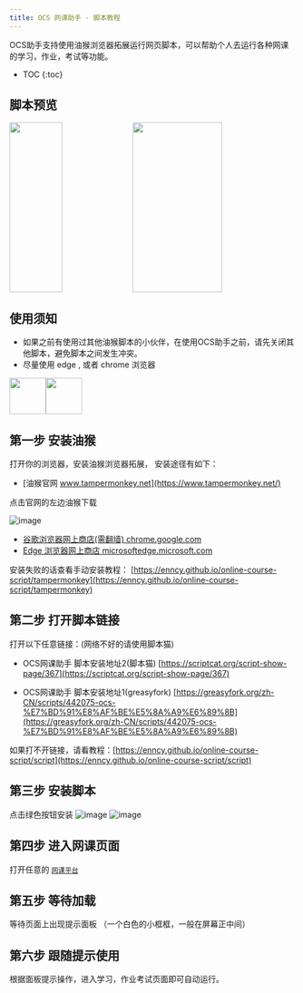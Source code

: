 ```yaml
---
title: OCS 网课助手 - 脚本教程
---
```


OCS助手支持使用油猴浏览器拓展运行网页脚本，可以帮助个人去运行各种网课的学习，作业，考试等功能。

* TOC
{:toc}

## 脚本预览

<div style="display: flex">
 <img src="https://user-images.githubusercontent.com/50533276/163658182-6479c0c7-0933-4b4f-915d-5315e7b4fa1c.png" width="43%" height="300px">
 <img src="https://user-images.githubusercontent.com/50533276/163658186-16399de1-8776-4961-b0e5-550b0290da29.png" width="56%" height="300px">
</div>

## 使用须知

- 如果之前有使用过其他油猴脚本的小伙伴，在使用OCS助手之前，请先关闭其他脚本，避免脚本之间发生冲突。
- 尽量使用 edge , 或者 chrome 浏览器

<div style="display: flex">
 <img src="https://user-images.githubusercontent.com/50533276/166101769-cc4cf43a-df3f-479a-bd19-e5d4033961dd.png" width="64" height="64">
 <img src="https://user-images.githubusercontent.com/50533276/166101774-c62bfc5a-89fc-42e2-9638-484847bb0dd7.png" width="64" height="64">
</div>
 

## 第一步 安装油猴

打开你的浏览器，安装油猴浏览器拓展， 安装途径有如下：

-   [油猴官网 www.tampermonkey.net](https://www.tampermonkey.net/) 

点击官网的左边油猴下载

![image](https://user-images.githubusercontent.com/50533276/162660285-063771a2-b923-46e7-a9eb-ddaf513944af.png)


-   [谷歌浏览器网上商店(需翻墙)  chrome.google.com](https://chrome.google.com/webstore/detail/tampermonkey/dhdgffkkebhmkfjojejmpbldmpobfkfo)
-   [Edge 浏览器网上商店 microsoftedge.microsoft.com](https://microsoftedge.microsoft.com/addons/detail/tampermonkey/iikmkjmpaadaobahmlepeloendndfphd?hl=zh-CN)   

安装失败的话查看手动安装教程： [https://enncy.github.io/online-course-script/tampermonkey](https://enncy.github.io/online-course-script/tampermonkey)

## 第二步 打开脚本链接

打开以下任意链接：(网络不好的请使用脚本猫)

- OCS网课助手 脚本安装地址2(脚本猫) [https://scriptcat.org/script-show-page/367](https://scriptcat.org/script-show-page/367)

- OCS网课助手 脚本安装地址1(greasyfork) [https://greasyfork.org/zh-CN/scripts/442075-ocs-%E7%BD%91%E8%AF%BE%E5%8A%A9%E6%89%8B](https://greasyfork.org/zh-CN/scripts/442075-ocs-%E7%BD%91%E8%AF%BE%E5%8A%A9%E6%89%8B)


如果打不开链接，请看教程：[https://enncy.github.io/online-course-script/script](https://enncy.github.io/online-course-script/script)

## 第三步 安装脚本

点击绿色按钮安装
![image](https://user-images.githubusercontent.com/50533276/162660627-ed7eddce-ce37-4f2a-9d0b-67e3b1ce4707.png)
![image](https://user-images.githubusercontent.com/50533276/162660722-ceeeec1e-d154-48f9-a077-a0e04a89e038.png)

## 第四步 进入网课页面

打开任意的 [`网课平台`](#支持的网课平台) 

## 第五步 等待加载

等待页面上出现提示面板 （一个白色的小框框，一般在屏幕正中间）

## 第六步 跟随提示使用

根据面板提示操作，进入学习，作业考试页面即可自动运行。
